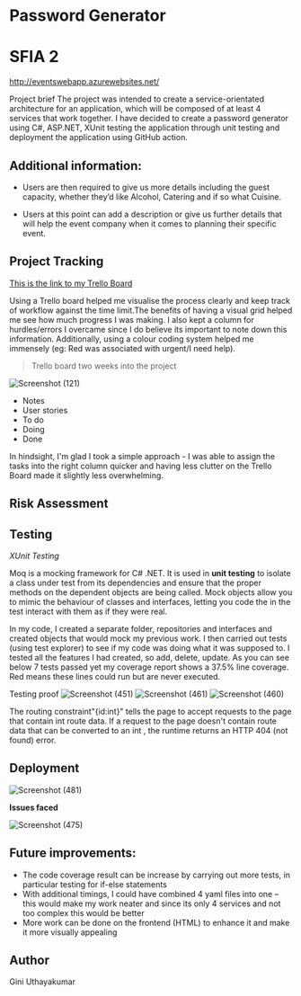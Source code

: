 # **Password Generator**
# SFIA 2
http://eventswebapp.azurewebsites.net/

Project brief
The project was intended to create a service-orientated architecture for an application, which will be composed of at least 4 services that work together. I have decided to create a password generator using C#, ASP.NET, XUnit testing the application through unit testing and deployment the application using GitHub action.





**Additional information:**
---

<!-- UL -->
* Users are then required to give us more details including the guest capacity, whether they’d like Alcohol, Catering and if so what Cuisine.

* Users at this point can add a description or give us further details that will help the event company when it comes to planning their specific event.

**Project Tracking**
---


[This is the link to my Trello Board](https://trello.com/b/ioxDkTOo/qaproject)

Using a Trello board helped me visualise the process clearly and keep track of workflow against the time limit.The benefits of having a visual grid helped me see how much progress I was making. I also kept a column for hurdles/errors I overcame since I do believe its important to note down this information. Additionally, using a colour coding system helped me immensely (eg: Red was associated with urgent/I need help).

<!-- Blockquote -->
> Trello board two weeks into the project

![Screenshot (121)](https://user-images.githubusercontent.com/82108067/117577185-a3ab2f80-b0e0-11eb-947f-f10e01d1cd72.png)

* Notes
* User stories
* To do
* Doing
* Done

In hindsight, I'm glad I took a simple approach - I was able to assign the tasks into the right column quicker and having less clutter on the Trello Board made it slightly less overwhelming. 



**Risk Assessment**
---



**Testing**
---

*XUnit Testing*
 
Moq is a mocking framework for C# .NET. It is used in **unit testing** to isolate a class under test from its dependencies and ensure that the proper methods on the dependent objects are being called. Mock objects allow you to mimic the behaviour of classes and interfaces, letting you code the in the test interact with them as if they were real.

In my code, I created a separate folder, repositories and interfaces and created objects that would mock my previous work. I then carried out tests (using test explorer) to see if my code was doing what it was supposed to. I tested all the features I had created, so add, delete, update. As you can see below 7 tests passed yet my coverage report shows a 37.5% line coverage. Red means these lines could run but are never executed.

Testing proof
![Screenshot (451)](https://user-images.githubusercontent.com/82108067/123105032-5afccb00-d42f-11eb-9f09-76c38bd071f1.png)
![Screenshot (461)](https://user-images.githubusercontent.com/82108067/123105042-5df7bb80-d42f-11eb-8d1c-c3315e000d34.png)
![Screenshot (460)](https://user-images.githubusercontent.com/82108067/123105049-605a1580-d42f-11eb-8480-ecb3f0c3e6eb.png)






The routing constraint"{id:int}" tells the page to accept requests to the page that contain int route data. If a request to the page doesn't contain route data that can be converted to an int , the runtime returns an HTTP 404 (not found) error.

**Deployment**
---

![Screenshot (481)](https://user-images.githubusercontent.com/82108067/123105517-c9418d80-d42f-11eb-9d20-caeb482d6286.png)



**Issues faced**

![Screenshot (475)](https://user-images.githubusercontent.com/82108067/123105231-8d0e2d00-d42f-11eb-8bab-9a747239668f.png)

**Future improvements:**
---

* The code coverage result can be increase by carrying out more tests, in particular testing for if-else statements
* With additional timings, I could have combined 4 yaml files into one – this would make my work neater and since its only 4 services and not too complex this would be better
* More work can be done on the frontend (HTML) to enhance it and make it more visually appealing



Author
---

Gini Uthayakumar
